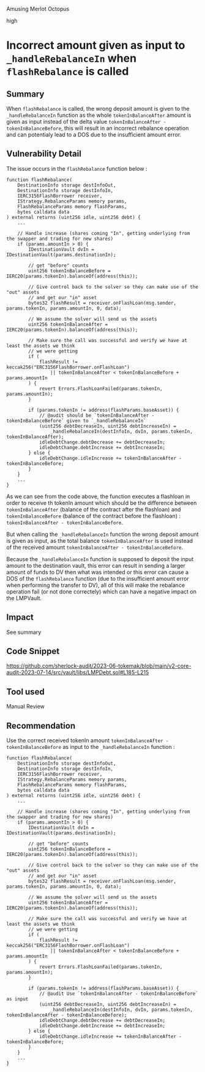 Amusing Merlot Octopus

high

# Incorrect amount given as input to `_handleRebalanceIn` when `flashRebalance` is called
## Summary

When `flashRebalance` is called, the wrong deposit amount is given to the `_handleRebalanceIn` function as the whole `tokenInBalanceAfter` amount is given as input instead of the delta value `tokenInBalanceAfter - tokenInBalanceBefore`, this will result in an incorrect rebalance operation and can potentialy lead to a DOS due to the insufficient amount error.

## Vulnerability Detail

The issue occurs in the `flashRebalance` function below :

```solidity
function flashRebalance(
    DestinationInfo storage destInfoOut,
    DestinationInfo storage destInfoIn,
    IERC3156FlashBorrower receiver,
    IStrategy.RebalanceParams memory params,
    FlashRebalanceParams memory flashParams,
    bytes calldata data
) external returns (uint256 idle, uint256 debt) {
    ...

    // Handle increase (shares coming "In", getting underlying from the swapper and trading for new shares)
    if (params.amountIn > 0) {
        IDestinationVault dvIn = IDestinationVault(params.destinationIn);

        // get "before" counts
        uint256 tokenInBalanceBefore = IERC20(params.tokenIn).balanceOf(address(this));

        // Give control back to the solver so they can make use of the "out" assets
        // and get our "in" asset
        bytes32 flashResult = receiver.onFlashLoan(msg.sender, params.tokenIn, params.amountIn, 0, data);

        // We assume the solver will send us the assets
        uint256 tokenInBalanceAfter = IERC20(params.tokenIn).balanceOf(address(this));

        // Make sure the call was successful and verify we have at least the assets we think
        // we were getting
        if (
            flashResult != keccak256("ERC3156FlashBorrower.onFlashLoan")
                || tokenInBalanceAfter < tokenInBalanceBefore + params.amountIn
        ) {
            revert Errors.FlashLoanFailed(params.tokenIn, params.amountIn);
        }

        if (params.tokenIn != address(flashParams.baseAsset)) {
            // @audit should be `tokenInBalanceAfter - tokenInBalanceBefore` given to `_handleRebalanceIn`
            (uint256 debtDecreaseIn, uint256 debtIncreaseIn) =
                _handleRebalanceIn(destInfoIn, dvIn, params.tokenIn, tokenInBalanceAfter);
            idleDebtChange.debtDecrease += debtDecreaseIn;
            idleDebtChange.debtIncrease += debtIncreaseIn;
        } else {
            idleDebtChange.idleIncrease += tokenInBalanceAfter - tokenInBalanceBefore;
        }
    }
    ...
}
```

As we can see from the code above, the function executes a flashloan in order to receive th tokenIn amount which should be the difference between `tokenInBalanceAfter` (balance of the contract after the flashloan) and `tokenInBalanceBefore` (balance of the contract before the flashloan) : `tokenInBalanceAfter - tokenInBalanceBefore`.

But when calling the `_handleRebalanceIn` function the wrong deposit amount is given as input, as the total balance `tokenInBalanceAfter` is used instead of the received amount `tokenInBalanceAfter - tokenInBalanceBefore`.

Because the `_handleRebalanceIn` function is supposed to deposit the input amount to the destination vault, this error can result in sending a larger amount of funds to DV then what was intended or this error can cause a DOS of the `flashRebalance` function (due to the insufficient amount error when performing the transfer to DV), all of this will make the rebalance operation fail (or not done correctely) which can have a negative impact on the LMPVault.

## Impact

See summary

## Code Snippet

https://github.com/sherlock-audit/2023-06-tokemak/blob/main/v2-core-audit-2023-07-14/src/vault/libs/LMPDebt.sol#L185-L215

## Tool used

Manual Review

## Recommendation

Use the correct received tokenIn amount `tokenInBalanceAfter - tokenInBalanceBefore` as input to the `_handleRebalanceIn` function :

```solidity
function flashRebalance(
    DestinationInfo storage destInfoOut,
    DestinationInfo storage destInfoIn,
    IERC3156FlashBorrower receiver,
    IStrategy.RebalanceParams memory params,
    FlashRebalanceParams memory flashParams,
    bytes calldata data
) external returns (uint256 idle, uint256 debt) {
    ...

    // Handle increase (shares coming "In", getting underlying from the swapper and trading for new shares)
    if (params.amountIn > 0) {
        IDestinationVault dvIn = IDestinationVault(params.destinationIn);

        // get "before" counts
        uint256 tokenInBalanceBefore = IERC20(params.tokenIn).balanceOf(address(this));

        // Give control back to the solver so they can make use of the "out" assets
        // and get our "in" asset
        bytes32 flashResult = receiver.onFlashLoan(msg.sender, params.tokenIn, params.amountIn, 0, data);

        // We assume the solver will send us the assets
        uint256 tokenInBalanceAfter = IERC20(params.tokenIn).balanceOf(address(this));

        // Make sure the call was successful and verify we have at least the assets we think
        // we were getting
        if (
            flashResult != keccak256("ERC3156FlashBorrower.onFlashLoan")
                || tokenInBalanceAfter < tokenInBalanceBefore + params.amountIn
        ) {
            revert Errors.FlashLoanFailed(params.tokenIn, params.amountIn);
        }

        if (params.tokenIn != address(flashParams.baseAsset)) {
            // @audit Use `tokenInBalanceAfter - tokenInBalanceBefore` as input
            (uint256 debtDecreaseIn, uint256 debtIncreaseIn) =
                _handleRebalanceIn(destInfoIn, dvIn, params.tokenIn, tokenInBalanceAfter - tokenInBalanceBefore);
            idleDebtChange.debtDecrease += debtDecreaseIn;
            idleDebtChange.debtIncrease += debtIncreaseIn;
        } else {
            idleDebtChange.idleIncrease += tokenInBalanceAfter - tokenInBalanceBefore;
        }
    }
    ...
}
```